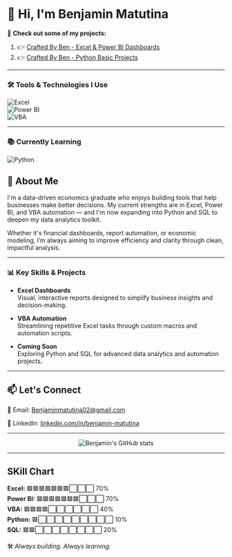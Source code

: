 # 👋 Hi, I'm Benjamin Matutina

🚀 **Check out some of my projects:**  
1. 👉 [Crafted By Ben - Excel & Power BI Dashboards](https://github.com/Benjamin-Matutina/crafted-by-ben)
2. 👉 [Crafted By Ben - Python Basic Projects](https://github.com/Benjamin-Matutina/PythonProject1)

---

### 🛠️ Tools & Technologies I Use

![Excel](https://img.shields.io/badge/Excel-217346?style=for-the-badge&logo=microsoft-excel&logoColor=white)  
![Power BI](https://img.shields.io/badge/PowerBI-F2C811?style=for-the-badge&logo=powerbi&logoColor=black)  
![VBA](https://img.shields.io/badge/VBA-007ACC?style=for-the-badge&logo=visual-basic&logoColor=white)  

---

### 📚 Currently Learning

![Python](https://img.shields.io/badge/Python-3776AB?style=for-the-badge&logo=python&logoColor=white)  




## 💼 About Me

I'm a data-driven economics graduate who enjoys building tools that help businesses make better decisions. My current strengths are in Excel, Power BI, and VBA automation — and I'm now expanding into Python and SQL to deepen my data analytics toolkit.

Whether it's financial dashboards, report automation, or economic modeling, I’m always aiming to improve efficiency and clarity through clean, impactful analysis.

---

### 📊 Key Skills & Projects

- **Excel Dashboards**  
  Visual, interactive reports designed to simplify business insights and decision-making.

- **VBA Automation**  
  Streamlining repetitive Excel tasks through custom macros and automation scripts.

- **Coming Soon**  
  Exploring Python and SQL for advanced data analytics and automation projects.

---

## 📫 Let's Connect

📧 Email: [Benjaminmatutina02@gmail.com](mailto:Benjaminmatutina02@gmail.com) 

🔗 LinkedIn: [linkedin.com/in/benjamin-matutina](https://www.linkedin.com/in/benjamin-matutina/details/organizations/)

---
<div align="center">
  <img src="https://github-readme-stats.vercel.app/api?username=Benjamin-Matutina&show_icons=true&theme=radical" alt="Benjamin's GitHub stats" />
</div>

---
## SKill Chart
**Excel:** 🟩🟩🟩🟩🟩🟩🟩⬜⬜⬜ 70%  
**Power BI:** 🟩🟩🟩🟩🟩🟩🟩⬜⬜⬜ 70%  
**VBA:** 🟩🟩🟩🟩⬜⬜⬜⬜⬜⬜ 40%  
**Python:** 🟩⬜⬜⬜⬜⬜⬜⬜⬜⬜ 10%  
**SQL:** 🟩🟩⬜⬜⬜⬜⬜⬜⬜⬜ 20%


🛠️ *Always building. Always learning.*
